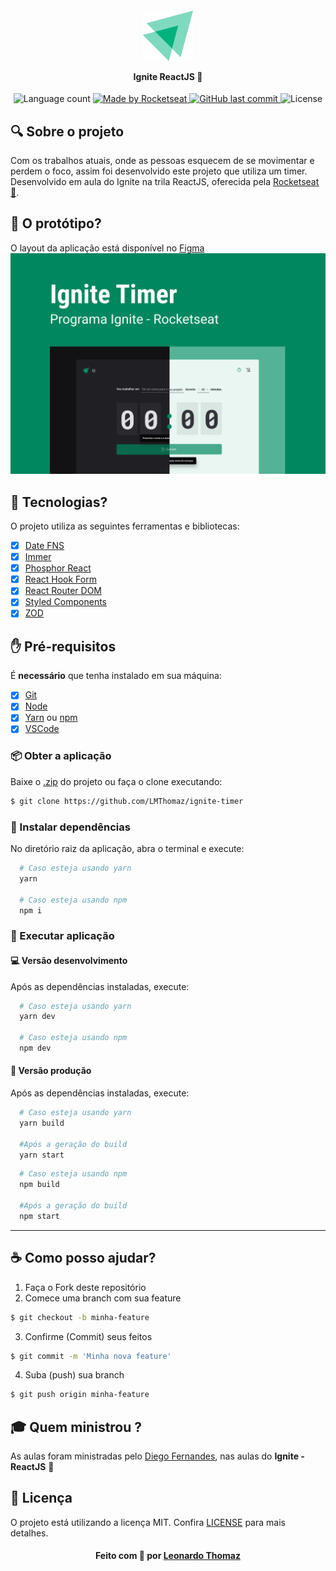 <h4 align="center">
    <img alt="" src=".github/logo.svg" />
    <p>Ignite ReactJS 🚀</p>
</h4>

<p align="center">
  <img alt="Language count" src="https://img.shields.io/github/repo-size/LMThomaz/ignite-timer"/>

  <a href="https://rocketseat.com.br">
    <img alt="Made by Rocketseat" src="https://img.shields.io/badge/made%20by-Rocketseat-%237519C1">
  </a>

  <a href="https://github.com/LMThomaz/ignite-timer/commits/master">
    <img alt="GitHub last commit" src="https://img.shields.io/github/last-commit/LMThomaz/ignite-timer">
  </a>

  <img alt="License" src="https://img.shields.io/github/license/LMThomaz/ignite-timer">
</p>

## :mag: Sobre o projeto

Com os trabalhos atuais, onde as pessoas esquecem de se movimentar e perdem o foco, assim foi desenvolvido este projeto que utiliza um timer.
Desenvolvido em aula do Ignite na trila ReactJS, oferecida pela [Rocketseat :rocket:][url-rocketseat].

## :art: O protótipo?

O layout da aplicação está disponível no [Figma][url-figma]  
![Capa Ignite Timer](.github/capa.png)

## :hammer: Tecnologias?

O projeto utiliza as seguintes ferramentas e bibliotecas:

- [x] [Date FNS][url-date-fns]
- [x] [Immer][url-immer]
- [x] [Phosphor React][url-phosphor]
- [x] [React Hook Form][url-hook-form]
- [x] [React Router DOM][url-router-dom]
- [x] [Styled Components][url-styled]
- [x] [ZOD][url-zod]

## :hand: Pré-requisitos

É **necessário** que tenha instalado em sua máquina:

- [x] [Git][url-git]
- [x] [Node][url-node]
- [x] [Yarn][url-yarn] ou [npm][url-npm]
- [x] [VSCode][url-vs]

### :package: Obter a aplicação

Baixe o [.zip][url-zip] do projeto ou faça o clone executando:

```bash
$ git clone https://github.com/LMThomaz/ignite-timer
```

### :steam_locomotive: Instalar dependências

No diretório raiz da aplicação, abra o terminal e execute:

```bash
  # Caso esteja usando yarn
  yarn

  # Caso esteja usando npm
  npm i
```

### :crystal_ball: Executar aplicação

#### :computer: Versão desenvolvimento

Após as dependências instaladas, execute:

```bash
  # Caso esteja usando yarn
  yarn dev

  # Caso esteja usando npm
  npm dev
```

#### :office: Versão produção

Após as dependências instaladas, execute:

```bash
  # Caso esteja usando yarn
  yarn build

  #Após a geração do build
  yarn start
```

```bash
  # Caso esteja usando npm
  npm build

  #Após a geração do build
  npm start
```

---

## :coffee: Como posso ajudar?

1. Faça o Fork deste repositório
2. Comece uma branch com sua feature

```bash
$ git checkout -b minha-feature
```

3. Confirme (Commit) seus feitos

```bash
$ git commit -m 'Minha nova feature'
```

4. Suba (push) sua branch

```bash
$ git push origin minha-feature
```

## :mortar_board: Quem ministrou ?

As aulas foram ministradas pelo [Diego Fernandes][diego], nas aulas do **Ignite - ReactJS** :rocket:

## :page_with_curl: Licença

O projeto está utilizando a licença MIT. Confira [LICENSE][license] para mais detalhes.

<h4 align="center">
Feito com 💜 por <a href="https://www.linkedin.com/in/leonardo-thomaz/" target="_blank">Leonardo Thomaz</a>
</h4>

[url-git]: https://git-scm.com/
[url-date-fns]: https://date-fns.org/
[url-immer]: https://immerjs.github.io/immer/
[url-phosphor]: https://phosphoricons.com/
[url-hook-form]: https://react-hook-form.com/
[url-router-dom]: https://reactrouter.com/en/main
[url-styled]: https://styled-components.com/
[url-zod]: https://zod.dev/
[url-vs]: https://code.visualstudio.com/
[url-npm]: https://www.npmjs.com/
[url-yarn]: https://yarnpkg.com/
[url-figma]: https://www.figma.com/file/lTSQwhER6JE1ngPvuKFSM1/Ignite-Timer?node-id=0%3A1
[url-node]: https://nodejs.org/pt-br/
[url-rocketseat]: https://rocketseat.com.br/
[url-zip]: https://github.com/LMThomaz/ignite-timer/archive/refs/heads/main.zip
[diego]: https://github.com/diego3g
[license]: https://github.com/LMThomaz/ecoleta/blob/master/LICENSE.md
